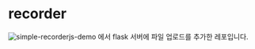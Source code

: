 # recorder

![simple-recorderjs-demo](https://github.com/addpipe/simple-recorderjs-demo) 에서 flask 서버에 파일 업로드를 추가한 레포입니다.